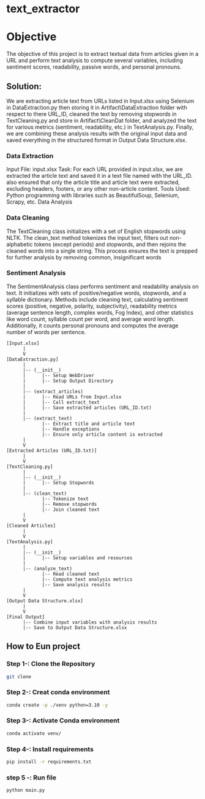 # text_extractor

# Objective
The objective of this project is to extract textual data from articles given in a URL and perform text analysis to compute several variables, including sentiment scores, readability, passive words, and personal pronouns.

## Solution:

We are extracting article text from URLs listed in Input.xlsx using Selenium in DataExtraction.py then storing it in Artifact\DataExtraction folder with respect to there URL_ID, cleaned the text by removing stopwords in TextCleaning.py and store in Artifact\CleanDat folder, and analyzed the text for various metrics (sentiment, readability, etc.) in TextAnalysis.py. Finally, we are combining these analysis results with the original input data and saved everything in the structured format in Output Data Structure.xlsx.

### Data Extraction
Input File: input.xlsx
Task: For each URL provided in input.xlsx, we are extracted the article text and saved it in a text file named with the URL_ID. also ensured that only the article title and article text were extracted, excluding headers, footers, or any other non-article content.
Tools Used: Python programming with libraries such as BeautifulSoup, Selenium, Scrapy, etc.
Data Analysis

### Data Cleaning
The TextCleaning class initializes with a set of English stopwords using NLTK. The clean_text method tokenizes the input text, filters out non-alphabetic tokens (except periods) and stopwords, and then rejoins the cleaned words into a single string. This process ensures the text is prepped for further analysis by removing common, insignificant words

### Sentiment Analysis
The SentimentAnalysis class performs sentiment and readability analysis on text. It initializes with sets of positive/negative words, stopwords, and a syllable dictionary. Methods include cleaning text, calculating sentiment scores (positive, negative, polarity, subjectivity), readability metrics (average sentence length, complex words, Fog Index), and other statistics like word count, syllable count per word, and average word length. Additionally, it counts personal pronouns and computes the average number of words per sentence.

```
[Input.xlsx]
      |
      V
[DataExtraction.py]
      |
      |-- (__init__)
      |      |-- Setup WebDriver
      |      |-- Setup Output Directory
      |
      |-- (extract_articles)
      |      |-- Read URLs from Input.xlsx
      |      |-- Call extract_text
      |      |-- Save extracted articles (URL_ID.txt)
      |
      |-- (extract_text)
             |-- Extract title and article text
             |-- Handle exceptions
             |-- Ensure only article content is extracted
      |
      V
[Extracted Articles (URL_ID.txt)]
      |
      V
[TextCleaning.py]
      |
      |-- (__init__)
      |      |-- Setup Stopwords
      |
      |-- (clean_text)
             |-- Tokenize text
             |-- Remove stopwords
             |-- Join cleaned text
      |
      V
[Cleaned Articles]
      |
      V
[TextAnalysis.py]
      |
      |-- (__init__)
      |      |-- Setup variables and resources
      |
      |-- (analyze_text)
             |-- Read cleaned text
             |-- Compute text analysis metrics
             |-- Save analysis results
      |
      V
[Output Data Structure.xlsx]
      |
      V
[Final Output]
      |-- Combine input variables with analysis results
      |-- Save to Output Data Structure.xlsx

```

## How to Eun project 
### Step 1-: Clone the Repository
```bash
git clone 
```

### Step 2-: Creat conda environment
```bash
conda create -p ./venv python=3.10 -y
```

### Step 3-: Activate Conda environment
```bash
conda activate venv/
```

### Step 4-: Install requirements
```bash
pip install -r requirements.txt
```

### step 5 -: Run file
```bash
python main.py
```
